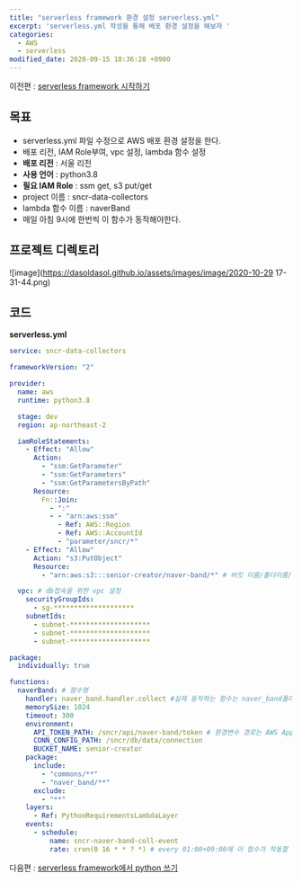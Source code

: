 ```yaml
---
title: "serverless framework 환경 설정 serverless.yml"
excerpt: 'serverless.yml 작성을 통해 배포 환경 설정을 해보자 '
categories:
  - AWS
  - serverless
modified_date: 2020-09-15 10:36:28 +0900
---
```

이전편 : [serverless framework 시작하기](https://dasoldasol.github.io/aws/serverless/sls-tutorial-2/)

## 목표
- serverless.yml 파일 수정으로 AWS 배포 환경 설정을 한다.     
- 배포 리전, IAM Role부여, vpc 설정, lambda 함수 설정 
- **배포 리전** : 서울 리전 
- **사용 언어** : python3.8
- **필요 IAM Role** : ssm get, s3 put/get
- project 이름 :  sncr-data-collectors
- lambda 함수 이름 : naverBand
- 매일 아침 9시에 한번씩 이 함수가 동작해야한다.

## 프로젝트 디렉토리 
![image](https://dasoldasol.github.io/assets/images/image/2020-10-29 17-31-44.png)  

## 코드 
**serverless.yml**
```yaml
service: sncr-data-collectors

frameworkVersion: "2"

provider:
  name: aws
  runtime: python3.8

  stage: dev
  region: ap-northeast-2

  iamRoleStatements:
    - Effect: "Allow"
      Action:
        - "ssm:GetParameter"
        - "ssm:GetParameters"
        - "ssm:GetParametersByPath"
      Resource:
        Fn::Join:
          - ":"
          - - "arn:aws:ssm"
            - Ref: AWS::Region
            - Ref: AWS::AccountId
            - "parameter/sncr/*"
    - Effect: "Allow"
      Action: "s3:PutObject"
      Resource:
        - "arn:aws:s3:::senior-creator/naver-band/*" # 버킷 이름/폴더이름/*

  vpc: # db접속을 위한 vpc 설정 
    securityGroupIds:
      - sg-********************
    subnetIds:
      - subnet-********************
      - subnet-********************
      - subnet-********************

package:
  individually: true

functions:
  naverBand: # 함수명 
    handler: naver_band.handler.collect #실제 동작하는 함수는 naver_band폴더의 handler.py의 함수 collect()이다.
    memorySize: 1024
    timeout: 300
    environment:
      API_TOKEN_PATH: /sncr/api/naver-band/token # 환경변수 경로는 AWS AppConfig의 ParameterStore에 저장한 경로를 사용한다. 다음편에 설명.
      CONN_CONFIG_PATH: /sncr/db/data/connection
      BUCKET_NAME: senior-creator
    package:
      include:
        - "commons/**"
        - "naver_band/**"
      exclude:
        - "**"
    layers:
      - Ref: PythonRequirementsLambdaLayer
    events:
      - schedule:
          name: sncr-naver-band-coll-event
          rate: cron(0 16 * * ? *) # every 01:00+09:00에 이 함수가 작동할 수 있도록 cloudwatch event를 작성한다. 
```
다음편 : [serverless framework에서 python 쓰기](https://dasoldasol.github.io/aws/serverless/sls-python/)
